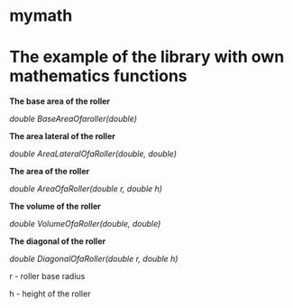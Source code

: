 # mymath
# The example of the library with own mathematics functions

**The base area of the roller**

_double BaseAreaOfaroller(double)_


**The area lateral of the roller**

_double AreaLateralOfaRoller(double, double)_


**The area of the roller**

_double AreaOfaRoller(double r, double h)_


**The volume of the roller**

_double VolumeOfaRoller(double, double)_


**The diagonal of the roller**

_double DiagonalOfaRoller(double r, double h)_


r - roller base radius

h - height of the roller
